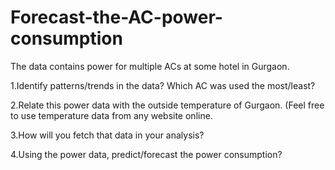 # Forecast-the-AC-power-consumption
The data contains power for multiple ACs at some hotel in Gurgaon.

1.Identify patterns/trends in the data? Which AC was used the most/least? 

2.Relate this power data with the outside temperature of Gurgaon. (Feel free to use temperature data from any website online. 

3.How will you fetch that data in your analysis?

4.Using the power data, predict/forecast the power consumption?
